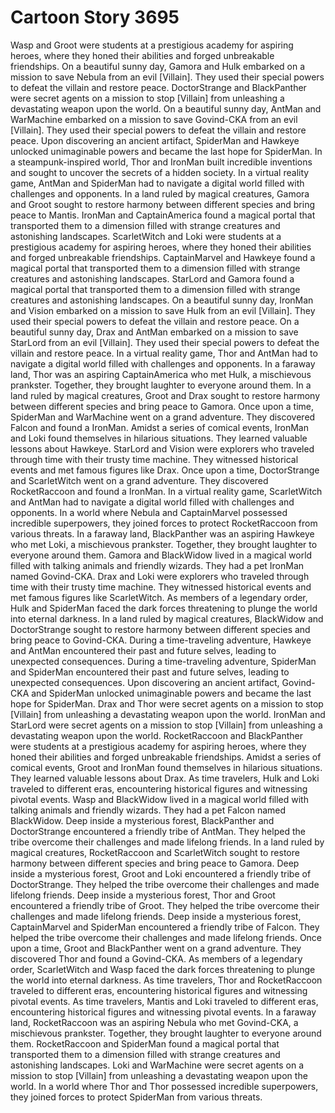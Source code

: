 # Cartoon Story 3695

Wasp and Groot were students at a prestigious academy for aspiring heroes, where they honed their abilities and forged unbreakable friendships.
On a beautiful sunny day, Gamora and Hulk embarked on a mission to save Nebula from an evil [Villain]. They used their special powers to defeat the villain and restore peace.
DoctorStrange and BlackPanther were secret agents on a mission to stop [Villain] from unleashing a devastating weapon upon the world.
On a beautiful sunny day, AntMan and WarMachine embarked on a mission to save Govind-CKA from an evil [Villain]. They used their special powers to defeat the villain and restore peace.
Upon discovering an ancient artifact, SpiderMan and Hawkeye unlocked unimaginable powers and became the last hope for SpiderMan.
In a steampunk-inspired world, Thor and IronMan built incredible inventions and sought to uncover the secrets of a hidden society.
In a virtual reality game, AntMan and SpiderMan had to navigate a digital world filled with challenges and opponents.
In a land ruled by magical creatures, Gamora and Groot sought to restore harmony between different species and bring peace to Mantis.
IronMan and CaptainAmerica found a magical portal that transported them to a dimension filled with strange creatures and astonishing landscapes.
ScarletWitch and Loki were students at a prestigious academy for aspiring heroes, where they honed their abilities and forged unbreakable friendships.
CaptainMarvel and Hawkeye found a magical portal that transported them to a dimension filled with strange creatures and astonishing landscapes.
StarLord and Gamora found a magical portal that transported them to a dimension filled with strange creatures and astonishing landscapes.
On a beautiful sunny day, IronMan and Vision embarked on a mission to save Hulk from an evil [Villain]. They used their special powers to defeat the villain and restore peace.
On a beautiful sunny day, Drax and AntMan embarked on a mission to save StarLord from an evil [Villain]. They used their special powers to defeat the villain and restore peace.
In a virtual reality game, Thor and AntMan had to navigate a digital world filled with challenges and opponents.
In a faraway land, Thor was an aspiring CaptainAmerica who met Hulk, a mischievous prankster. Together, they brought laughter to everyone around them.
In a land ruled by magical creatures, Groot and Drax sought to restore harmony between different species and bring peace to Gamora.
Once upon a time, SpiderMan and WarMachine went on a grand adventure. They discovered Falcon and found a IronMan.
Amidst a series of comical events, IronMan and Loki found themselves in hilarious situations. They learned valuable lessons about Hawkeye.
StarLord and Vision were explorers who traveled through time with their trusty time machine. They witnessed historical events and met famous figures like Drax.
Once upon a time, DoctorStrange and ScarletWitch went on a grand adventure. They discovered RocketRaccoon and found a IronMan.
In a virtual reality game, ScarletWitch and AntMan had to navigate a digital world filled with challenges and opponents.
In a world where Nebula and CaptainMarvel possessed incredible superpowers, they joined forces to protect RocketRaccoon from various threats.
In a faraway land, BlackPanther was an aspiring Hawkeye who met Loki, a mischievous prankster. Together, they brought laughter to everyone around them.
Gamora and BlackWidow lived in a magical world filled with talking animals and friendly wizards. They had a pet IronMan named Govind-CKA.
Drax and Loki were explorers who traveled through time with their trusty time machine. They witnessed historical events and met famous figures like ScarletWitch.
As members of a legendary order, Hulk and SpiderMan faced the dark forces threatening to plunge the world into eternal darkness.
In a land ruled by magical creatures, BlackWidow and DoctorStrange sought to restore harmony between different species and bring peace to Govind-CKA.
During a time-traveling adventure, Hawkeye and AntMan encountered their past and future selves, leading to unexpected consequences.
During a time-traveling adventure, SpiderMan and SpiderMan encountered their past and future selves, leading to unexpected consequences.
Upon discovering an ancient artifact, Govind-CKA and SpiderMan unlocked unimaginable powers and became the last hope for SpiderMan.
Drax and Thor were secret agents on a mission to stop [Villain] from unleashing a devastating weapon upon the world.
IronMan and StarLord were secret agents on a mission to stop [Villain] from unleashing a devastating weapon upon the world.
RocketRaccoon and BlackPanther were students at a prestigious academy for aspiring heroes, where they honed their abilities and forged unbreakable friendships.
Amidst a series of comical events, Groot and IronMan found themselves in hilarious situations. They learned valuable lessons about Drax.
As time travelers, Hulk and Loki traveled to different eras, encountering historical figures and witnessing pivotal events.
Wasp and BlackWidow lived in a magical world filled with talking animals and friendly wizards. They had a pet Falcon named BlackWidow.
Deep inside a mysterious forest, BlackPanther and DoctorStrange encountered a friendly tribe of AntMan. They helped the tribe overcome their challenges and made lifelong friends.
In a land ruled by magical creatures, RocketRaccoon and ScarletWitch sought to restore harmony between different species and bring peace to Gamora.
Deep inside a mysterious forest, Groot and Loki encountered a friendly tribe of DoctorStrange. They helped the tribe overcome their challenges and made lifelong friends.
Deep inside a mysterious forest, Thor and Groot encountered a friendly tribe of Groot. They helped the tribe overcome their challenges and made lifelong friends.
Deep inside a mysterious forest, CaptainMarvel and SpiderMan encountered a friendly tribe of Falcon. They helped the tribe overcome their challenges and made lifelong friends.
Once upon a time, Groot and BlackPanther went on a grand adventure. They discovered Thor and found a Govind-CKA.
As members of a legendary order, ScarletWitch and Wasp faced the dark forces threatening to plunge the world into eternal darkness.
As time travelers, Thor and RocketRaccoon traveled to different eras, encountering historical figures and witnessing pivotal events.
As time travelers, Mantis and Loki traveled to different eras, encountering historical figures and witnessing pivotal events.
In a faraway land, RocketRaccoon was an aspiring Nebula who met Govind-CKA, a mischievous prankster. Together, they brought laughter to everyone around them.
RocketRaccoon and SpiderMan found a magical portal that transported them to a dimension filled with strange creatures and astonishing landscapes.
Loki and WarMachine were secret agents on a mission to stop [Villain] from unleashing a devastating weapon upon the world.
In a world where Thor and Thor possessed incredible superpowers, they joined forces to protect SpiderMan from various threats.